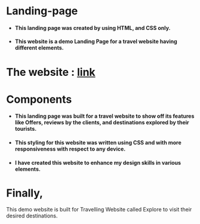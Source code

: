 # Landing-page
* <h4>This landing page was created by using HTML, and CSS only.</h4>
* <h4>This website is a demo Landing Page for a travel website having different elements.</h4>
# The website : [link](https://explore-tourism-website.netlify.app/)
# Components
* <h4>This landing page was built for a travel website to show off its features like Offers, reviews by the clients, and destinations explored by their tourists.</h4>
* <h4>This styling for this website was written using CSS and with more responsiveness with respect to any device.</h4>
* <h4>I have created this website to enhance my design skills in various elements.</h4>
# Finally,
This demo website is built for Travelling Website called Explore to visit their desired destinations.

